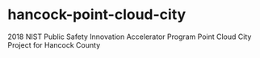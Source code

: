 # hancock-point-cloud-city
 2018 NIST Public Safety Innovation Accelerator Program Point Cloud City Project for Hancock County
